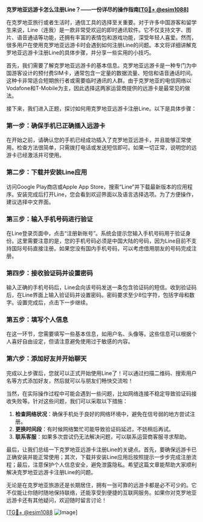 **克罗地亚远游卡怎么注册Line？——一份详尽的操作指南[[TG💪+ @esim1088](https://t.me/s/esim1088)]**

在克罗地亚旅行或者生活时，通信工具的选择至关重要。对于许多中国游客和留学生来说，Line（连我）是一款非常受欢迎的即时通讯软件。它不仅支持文字、图片、语音通话等功能，还拥有丰富的表情包和游戏功能，深受年轻人喜爱。然而，很多用户在使用克罗地亚远游卡时会遇到如何注册Line的问题。本文将详细讲解克罗地亚远游卡注册Line的具体步骤，并分享一些实用的小技巧。

首先，我们需要了解克罗地亚远游卡的基本信息。克罗地亚远游卡是一种专门为中国游客设计的预付费SIM卡，通常包含一定量的数据流量、短信和语音通话时间。这种卡非常适合短期旅行者或需要临时通讯的人群。由于克罗地亚的电信网络以Vodafone和T-Mobile为主，因此选择这两家运营商提供的远游卡是最常见的做法。

接下来，我们进入正题，探讨如何用克罗地亚远游卡注册Line。以下是具体步骤：

### 第一步：确保手机已正确插入远游卡

在开始之前，请确认您的手机已经成功插入了克罗地亚远游卡，并且能够正常使用。检查方法很简单，只需拨打电话或发送短信即可。如果一切正常，说明您的远游卡已经激活并可使用。

### 第二步：下载并安装Line应用

访问Google Play商店或Apple App Store，搜索“Line”并下载最新版本的应用程序。安装完成后打开Line，您会看到欢迎界面以及语言选择选项。为了方便操作，建议选择中文界面。

### 第三步：输入手机号码进行验证

在Line登录页面中，点击“注册新账号”。系统会提示您输入手机号码用于验证身份。这里需要注意的是，您的手机号码必须是中国大陆的号码，因为Line目前不支持国际号码直接注册。如果您没有国内手机号码，可以考虑借用朋友的号码完成注册。

### 第四步：接收验证码并设置密码

输入正确的手机号码后，Line会向该号码发送一条包含验证码的短信。收到验证码后，在Line界面上输入验证码并设置密码。密码要求至少8位字符，包括字母和数字。设置完成后，点击下一步继续。

### 第五步：填写个人信息

在这一环节，您需要填写一些基本信息，如用户名、头像等。这些信息可以根据个人喜好自由设定，但请注意避免使用过于敏感的内容。

### 第六步：添加好友并开始聊天

完成以上步骤后，您就可以正式开始使用Line了！可以通过扫描二维码、搜索用户名等方式添加好友，然后就可以与朋友们畅快交流啦！

当然，在实际操作过程中可能会遇到一些问题，比如网络连接不稳定导致验证码接收失败等。针对这些问题，我们可以采取以下措施：

1. **检查网络状况**：确保手机处于良好的网络环境中，避免在信号弱的地方尝试注册。
2. **更换时间段**：有时候网络繁忙可能导致验证码延迟，不妨稍后再试。
3. **联系客服**：如果多次尝试仍无法解决问题，可以联系运营商客服寻求帮助。

最后，让我们总结一下克罗地亚远游卡注册Line的关键点。首先，要确保远游卡已正确安装并能正常使用；其次，下载并安装Line应用后按照提示一步步完成注册流程；最后，注意保护个人信息安全，避免泄露隐私。希望这篇文章能帮助大家顺利解决克罗地亚远游卡注册Line的问题。

无论是在克罗地亚旅游还是长期居住，拥有一张可靠的远游卡都是必不可少的。它不仅能让你随时随地保持联络，还能享受到便捷的互联网服务。如果你对克罗地亚远游卡还有其他疑问，欢迎随时留言讨论！

[[TG💪+ @esim1088](https://t.me/s/esim1088) ![Image](https://i.postimg.cc/4NQfJmqS/Snipaste-2025-05-13-00-14-12.png)]